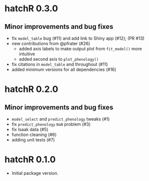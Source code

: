 # hatchR 0.3.0

## Minor improvements and bug fixes

-   fix `model_table` bug (#11) and add link to Shiny app (#12); (PR #13)
-   new contributions from @pfrater (#26)
    -   added axis labels to make output plot from `fit_model()` more intuitive
    -   added second axis to `plot_phenology()`
-   fix citations in `model_table` and throughout (#11)
-   added minimum versions for all dependencies (#16)

# hatchR 0.2.0

## Minor improvements and bug fixes

-   `model_select` and `predict_phenology` tweaks (#1)
-   fix `predict_phenology` `NaN` problem (#3)
-   fix Isaak data (#5)
-   function cleaning (#6)
-   adding unit tests (#7)

# hatchR 0.1.0

-   Initial package version.
